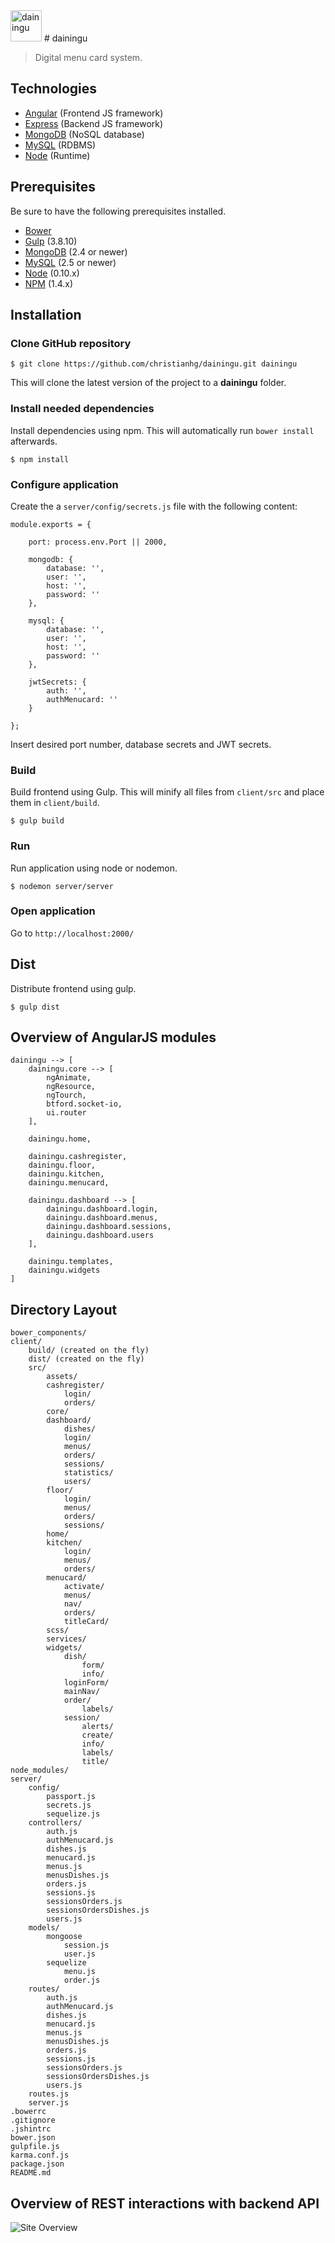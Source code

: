 <img src="./assets/logo.png" width="50" height="50" alt="dainingu">
# dainingu

> Digital menu card system.

Technologies
-------------------
- [Angular](http://angularjs.org) (Frontend JS framework)
- [Express](http://expressjs.com) (Backend JS framework)
- [MongoDB](http://mongodb.com) (NoSQL database)
- [MySQL](http://mysqk.com) (RDBMS)
- [Node](http://nodejs.org) (Runtime)

Prerequisites
-------------------
Be sure to have the following prerequisites installed.

- [Bower](http://bower.io)
- [Gulp](http://gulpjs.com/) (3.8.10)
- [MongoDB](http://mongodb.org) (2.4 or newer)
- [MySQL](http://mysqk.com) (2.5 or newer)
- [Node](http://nodejs.org/) (0.10.x)
- [NPM](https://www.npmjs.org/) (1.4.x)

Installation
-------------------
### Clone GitHub repository

```
$ git clone https://github.com/christianhg/dainingu.git dainingu
```

This will clone the latest version of the project to a **dainingu** folder.

### Install needed dependencies
Install dependencies using npm. This will automatically run `bower install` afterwards.

```
$ npm install
```

### Configure application
Create the a `server/config/secrets.js` file with the following content:

    module.exports = {

        port: process.env.Port || 2000,

        mongodb: {
            database: '',
            user: '',
            host: '',
            password: ''
        },

        mysql: {
            database: '',
            user: '',
            host: '',
            password: ''
        },

        jwtSecrets: {
            auth: '',
            authMenucard: ''
        }

    };

Insert desired port number, database secrets and JWT secrets.

### Build
Build frontend using Gulp. This will minify all files from `client/src` and place them in `client/build`.

```
$ gulp build
```

### Run
Run application using node or nodemon.

```
$ nodemon server/server
```

### Open application
Go to `http://localhost:2000/`

## Dist
Distribute frontend using gulp.

```
$ gulp dist
```

## Overview of AngularJS modules
    dainingu --> [
        dainingu.core --> [
            ngAnimate,
            ngResource,
            ngTourch,
            btford.socket-io,
            ui.router
        ],

        dainingu.home,

        dainingu.cashregister,
        dainingu.floor,
        dainingu.kitchen,
        dainingu.menucard,

        dainingu.dashboard --> [
            dainingu.dashboard.login,
            dainingu.dashboard.menus,
            dainingu.dashboard.sessions,
            dainingu.dashboard.users
        ],

        dainingu.templates,
        dainingu.widgets
    ]

## Directory Layout
    bower_components/
    client/
        build/ (created on the fly)
        dist/ (created on the fly)
        src/
            assets/
            cashregister/
                login/
                orders/
            core/
            dashboard/
                dishes/
                login/
                menus/
                orders/
                sessions/
                statistics/
                users/
            floor/
                login/
                menus/
                orders/
                sessions/
            home/
            kitchen/
                login/
                menus/
                orders/
            menucard/
                activate/
                menus/
                nav/
                orders/
                titleCard/
            scss/
            services/
            widgets/
                dish/
                    form/
                    info/
                loginForm/
                mainNav/
                order/
                    labels/
                session/
                    alerts/
                    create/
                    info/
                    labels/
                    title/
    node_modules/
    server/
        config/
            passport.js
            secrets.js
            sequelize.js
        controllers/
            auth.js
            authMenucard.js
            dishes.js
            menucard.js
            menus.js
            menusDishes.js
            orders.js
            sessions.js
            sessionsOrders.js
            sessionsOrdersDishes.js
            users.js
        models/
            mongoose
                session.js
                user.js
            sequelize
                menu.js
                order.js
        routes/
            auth.js
            authMenucard.js
            dishes.js
            menucard.js
            menus.js
            menusDishes.js
            orders.js
            sessions.js
            sessionsOrders.js
            sessionsOrdersDishes.js
            users.js
        routes.js
        server.js
    .bowerrc
    .gitignore
    .jshintrc
    bower.json
    gulpfile.js
    karma.conf.js
    package.json
    README.md


Overview of REST interactions with backend API
-------------------
![Site Overview](assets/rest-interactions.png)